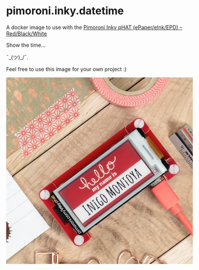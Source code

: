 # pimoroni.inky.datetime
A docker image to use with the [Pimoroni Inky pHAT (ePaper/eInk/EPD) – Red/Black/White](https://shop.pimoroni.com/products/inky-phat?variant=12549254217811)

Show the time...

¯\_(ツ)_/¯.

Feel free to use this image for your own project :)

![](https://raw.githubusercontent.com/promethee/pimoroni.inky/main/inky-phat-colours-square-3_1024x1024.jpg)
